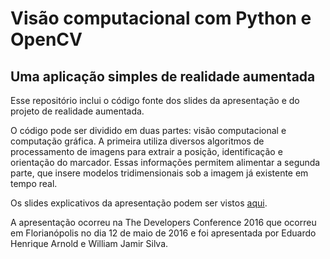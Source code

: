 # Visão computacional com Python e OpenCV
## Uma aplicação simples de realidade aumentada

Esse repositório inclui o código fonte dos slides da apresentação e do projeto de realidade aumentada.

O código pode ser dividido em duas partes: visão computacional e computação gráfica. A primeira utiliza diversos algoritmos de processamento de imagens para extrair a posição, identificação e orientação do marcador. Essas informações permitem alimentar a segunda parte, que insere modelos tridimensionais sob a imagem já existente em tempo real.

Os slides explicativos da apresentação podem ser vistos [aqui](http://eduardohenriquearnold.github.io/tdcfloripa2016).

A apresentação ocorreu na The Developers Conference 2016 que ocorreu em Florianópolis no dia 12 de maio de 2016 e foi apresentada por Eduardo Henrique Arnold e William Jamir Silva.
